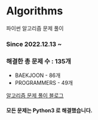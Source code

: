 # Algorithms
파이썬 알고리즘 문제 풀이
### Since 2022.12.13 ~
### 해결한 총 문제 수 : 135개
- BAEKJOON - 86개
- PROGRAMMERS - 49개

[알고리즘 문제 풀이 블로그](https://monzheld.tistory.com/category/%E2%8C%A8%EF%B8%8F%20Algorithms)
#### 모든 문제는 Python3 로 해결했습니다.
